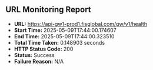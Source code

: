## URL Monitoring Report

- **URL:** https://api-gw1-prod1.fisglobal.com/gw/v1/health
- **Start Time:** 2025-05-09T17:44:00.174607
- **End Time:** 2025-05-09T17:44:00.323510
- **Total Time Taken:** 0.148903 seconds
- **HTTP Status Code:** 200
- **Status:** Success
- **Failure Reason:** N/A
